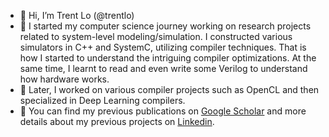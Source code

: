 - 👋 Hi, I’m Trent Lo (@trentlo)
- 🌱 I started my computer science journey working on research projects related to system-level modeling/simulation. I constructed various simulators in C++ and SystemC, utilizing compiler techniques. That is how I started to understand the intriguing compiler optimizations. At the same time, I learnt to read and even write some Verilog to understand how hardware works.
- 🌱 Later, I worked on various compiler projects such as OpenCL and then specialized in Deep Learning compilers.
- 💞️ You can find my previous publications on [Google Scholar](https://scholar.google.com.tw/citations?user=RjymzN8AAAAJ&hl=en) and more details about my previous projects on [Linkedin](https://www.linkedin.com/in/trent-lo-06089042).


<!---
trentlo/trentlo is a ✨ special ✨ repository because its `README.md` (this file) appears on your GitHub profile.
You can click the Preview link to take a look at your changes.
--->
